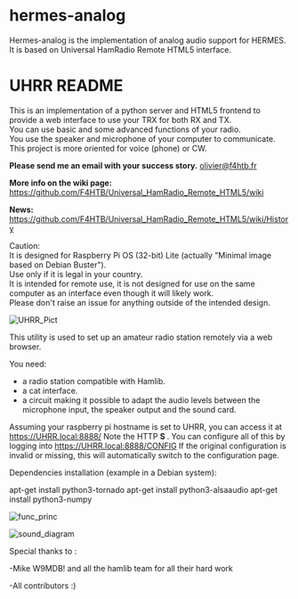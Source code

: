 # hermes-analog

Hermes-analog is the implementation of analog audio support for HERMES. It is based on Universal HamRadio Remote HTML5 interface.

# UHRR README

This is an implementation of a python server and HTML5 frontend to provide a web interface to use your TRX for both RX and TX.  
You can use basic and some advanced functions of your radio.  
You use the speaker and microphone of your computer to communicate.  
This project is more oriented for voice (phone) or CW.  
  
<b>Please send me an email with your success story.</b> olivier@f4htb.fr

<b>More info on the wiki page:</b> https://github.com/F4HTB/Universal_HamRadio_Remote_HTML5/wiki
   
<b>News:</b> https://github.com/F4HTB/Universal_HamRadio_Remote_HTML5/wiki/History<br>
  
Caution:  
It is designed for Raspberry Pi OS (32-bit) Lite (actually "Minimal image based on Debian Buster").  
Use only if it is legal in your country.  
It is intended for remote use, it is not designed for use on the same computer as an interface even though it will likely work.  
Please don't raise an issue for anything outside of the intended design.  
  
  
![UHRR_Pict](https://user-images.githubusercontent.com/18350938/99989724-e1263580-2daa-11eb-9e3e-c132d4c2d7eb.png)

This utility is used to set up an amateur radio station remotely via a web browser.

You need:
- a radio station compatible with Hamlib.
- a cat interface.
- a circuit making it possible to adapt the audio levels between the microphone input, the speaker output and the sound card.

Assuming your raspberry pi hostname is set to UHRR, you can access it at https://UHRR.local:8888/
Note the HTTP <b> S </b>.
You can configure all of this by logging into https://UHRR.local:8888/CONFIG
If the original configuration is invalid or missing, this will automatically switch to the configuration page.


Dependencies installation (example in a Debian system):

apt-get install python3-tornado
apt-get install python3-alsaaudio
apt-get install python3-numpy

![func_princ](https://user-images.githubusercontent.com/18350938/99989800-f3a06f00-2daa-11eb-9b45-d695b75904f7.png)

![sound_diagram](https://user-images.githubusercontent.com/18350938/99989819-fe5b0400-2daa-11eb-884f-c09341a03541.png)

Special thanks to :

-Mike W9MDB! and all the hamlib team for all their hard work

-All contributors :)

